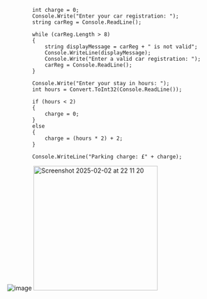 
            int charge = 0;
            Console.Write("Enter your car registration: ");
            string carReg = Console.ReadLine();
            
            while (carReg.Length > 8)
            {
                string displayMessage = carReg + " is not valid"; 
                Console.WriteLine(displayMessage);
                Console.Write("Enter a valid car registration: ");
                carReg = Console.ReadLine();
            }
            
            Console.Write("Enter your stay in hours: ");
            int hours = Convert.ToInt32(Console.ReadLine());
            
            if (hours < 2)
            {
                charge = 0;
            }
            else
            {
                charge = (hours * 2) + 2;
            }
            
            Console.WriteLine("Parking charge: £" + charge);
  


![image](https://github.com/user-attachments/assets/f93c474b-42e7-4358-bd31-59cd0ce482fc)
<img width="285" alt="Screenshot 2025-02-02 at 22 11 20" src="https://github.com/user-attachments/assets/72c1e764-ddff-47b5-91a0-8e2c7d3818a7" />

